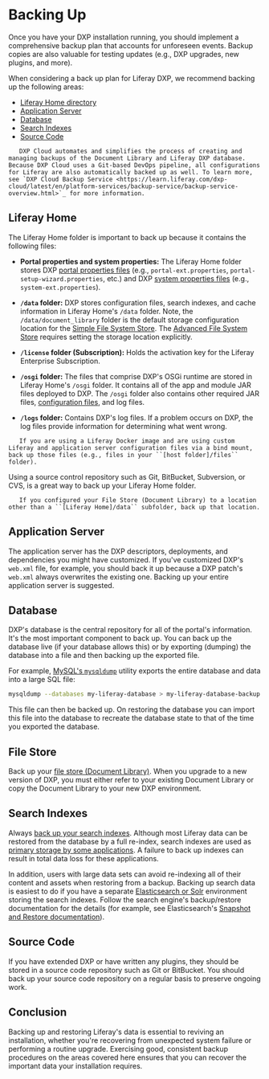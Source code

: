 # Backing Up

Once you have your DXP installation running, you should implement a comprehensive backup plan that accounts for unforeseen events. Backup copies are also valuable for testing updates (e.g., DXP upgrades, new plugins, and more).

When considering a back up plan for Liferay DXP, we recommend backing up the following areas:

* [Liferay Home directory](#liferay-home)
* [Application Server](#application-server)
* [Database](#database)
* [Search Indexes](#search-indexes)
* [Source Code](#source-code)

```note::
   DXP Cloud automates and simplifies the process of creating and managing backups of the Document Library and Liferay DXP database. Because DXP Cloud uses a Git-based DevOps pipeline, all configurations for Liferay are also automatically backed up as well. To learn more, see `DXP Cloud Backup Service <https://learn.liferay.com/dxp-cloud/latest/en/platform-services/backup-service/backup-service-overview.html>`_ for more information.
```

## Liferay Home

The Liferay Home folder is important to back up because it contains the following files:

* **Portal properties and system properties:** The Liferay Home folder stores DXP [portal properties files](../reference/portal-properties.md) (e.g., `portal-ext.properties`, `portal-setup-wizard.properties`, etc.) and DXP [system properties files](../reference/system-properties.md) (e.g., `system-ext.properties`).

* **`/data` folder:** DXP stores configuration files, search indexes, and cache information in Liferay Home's `/data` folder. Note, the `/data/document_library` folder is the default storage configuration location for the [Simple File System Store](../../system-administration/file-storage/other-file-store-types/simple-file-system-store.md). The [Advanced File System Store](../../system-administration/file-storage/configuring-file-storage.md) requires setting the storage location explicitly.

* **`/license` folder (Subscription):** Holds the activation key for the Liferay Enterprise Subscription.

* **`/osgi` folder:** The files that comprise DXP's OSGi runtime are stored in Liferay Home's `/osgi` folder. It contains all of the app and module JAR files deployed to DXP. The `/osgi` folder also contains other required JAR files, [configuration files](https://help.liferay.com/hc/en-us/articles/360029131651-Understanding-System-Configuration-Files), and log files.

* **`/logs` folder:** Contains DXP's log files. If a problem occurs on DXP, the log files provide information for determining what went wrong.

```note::
   If you are using a Liferay Docker image and are using custom Liferay and application server configuration files via a bind mount, back up those files (e.g., files in your ``[host folder]/files`` folder).
```

Using a source control repository such as Git, BitBucket, Subversion, or CVS, is a great way to back up your Liferay Home folder.

```important::
   If you configured your File Store (Document Library) to a location other than a ``[Liferay Home]/data`` subfolder, back up that location.
```

## Application Server

The application server has the DXP descriptors, deployments, and dependencies you might have customized. If you've customized DXP's `web.xml` file, for example, you should back it up because a DXP patch's `web.xml` always overwrites the existing one. Backing up your entire application server is suggested.

## Database

DXP's database is the central repository for all of the portal's information. It's the most important component to back up. You can back up the database live (if your database allows this) or by exporting (dumping) the database into a file and then backing up the exported file.

For example, [MySQL's `mysqldump`](https://dev.mysql.com/doc/refman/5.7/en/using-mysqldump.html) utility exports the entire database and data into a large SQL file:

```bash
mysqldump --databases my-liferay-database > my-liferay-database-backup.sql
```

This file can then be backed up. On restoring the database you can import this file into the database to recreate the database state to that of the time you exported the database.

## File Store

Back up your [file store (Document Library)](../../system-administration/file-storage/configuring-file-storage.md). When you upgrade to a new version of DXP, you must either refer to your existing Document Library or copy the Document Library to your new DXP environment.

## Search Indexes

Always [back up your search indexes](./../../using-search/installing-and-upgrading-a-search-engine/elasticsearch/upgrading-elasticsearch/backing-up-elasticsearch.md). Although most Liferay data can be restored from the database by a full re-index, search indexes are used as [primary storage by some applications](../../using-search/installing-and-upgrading-a-search-engine/elasticsearch/upgrading-elasticsearch/backing-up-elasticsearch.md#backing-up-and-restoring-indexes-used-for-primary-storage). A failure to back up indexes can result in total data loss for these applications.

In addition, users with large data sets can avoid re-indexing all of their content and assets when restoring from a backup. Backing up search data is easiest to do if you have a separate [Elasticsearch or Solr](../../using-search/installing-and-upgrading-a-search-engine/installing-a-search-engine.md) environment storing the search indexes. Follow the search engine's backup/restore documentation for the details (for example, see Elasticsearch's [Snapshot and Restore documentation](https://www.elastic.co/guide/en/elasticsearch/reference/7.x/snapshot-restore.html)).

## Source Code

If you have extended DXP or have written any plugins, they should be stored in a source code repository such as Git or BitBucket. You should back up your source code repository on a regular basis to preserve ongoing work.

## Conclusion

Backing up and restoring Liferay's data is essential to reviving an installation, whether you're recovering from unexpected system failure or performing a routine upgrade. Exercising good, consistent backup procedures on the areas covered here ensures that you can recover the important data your installation requires.
